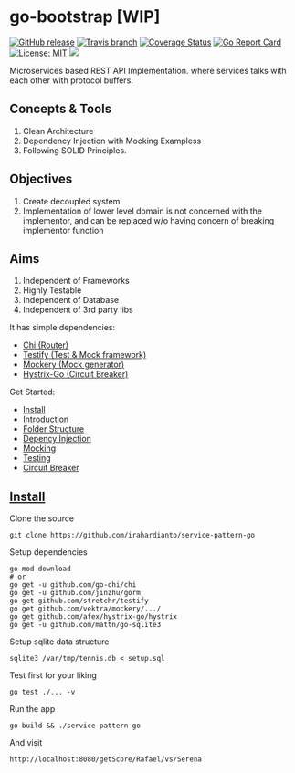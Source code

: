 # go-bootstrap [WIP]

[![GitHub release](https://img.shields.io/github/release/mch1307/gomotics.svg)](https://github.com/mch1307/gomotics/releases)
[![Travis branch](https://travis-ci.org/alamin-mahamud/go-bootstrap.svg?branch=master)](https://travis-ci.org/alamin-mahamud/go-bootstrap)
[![Coverage Status](https://coveralls.io/repos/github/alamin-mahamud/go-bootstrap/badge.svg?branch=master)](https://coveralls.io/github/alamin-mahamud/go-bootstrap?branch=master)
[![Go Report Card](https://goreportcard.com/badge/github.com/alamin-mahamud/go-bootstrap)](https://goreportcard.com/report/github.com/alamin-mahamud/go-bootstrap)
[![License: MIT](https://img.shields.io/badge/License-MIT-blue.svg)](https://opensource.org/licenses/MIT)
[![](https://images.microbadger.com/badges/image/mch1307/gomotics.svg)](https://microbadger.com/images/mch1307/gomotics "Get your own image badge on microbadger.com")

Microservices based REST API Implementation. where services talks with each other with protocol buffers.

## Concepts & Tools

1. Clean Architecture
2. Dependency Injection with Mocking Exampless
3. Following SOLID Principles.

## Objectives

1. Create decoupled system
2. Implementation of lower level domain is not concerned with the implementor, and can be replaced w/o having concern of breaking implementor function

## Aims

1. Independent of Frameworks
2. Highly Testable
3. Independent of Database
4. Independent of 3rd party libs

It has simple dependencies:

- [Chi (Router)](https://github.com/go-chi/chi)
- [Testify (Test & Mock framework)](https://github.com/stretchr/testify)
- [Mockery (Mock generator)](https://github.com/vektra/mockery)
- [Hystrix-Go (Circuit Breaker)](https://github.com/afex/hystrix-go)

Get Started:

- [Install](https://github.com/alamin-mahamud/go-bootstrap/#install)
- [Introduction](https://github.com/alamin-mahamud/go-bootstrap/#introduction)
- [Folder Structure](https://github.com/alamin-mahamud/go-bootstrap/#folder-structure)
- [Depency Injection](https://github.com/alamin-mahamud/go-bootstrap/#dependency-injection)
- [Mocking](https://github.com/alamin-mahamud/go-bootstrap/#mocking)
- [Testing](https://github.com/alamin-mahamud/go-bootstrap/#testing)
- [Circuit Breaker](https://github.com/alamin-mahamud/go-bootstrap/#circuit-breaker)

## [Install](https://github.com/alamin-mahamud/go-bootstrap/#install)

Clone the source

    git clone https://github.com/irahardianto/service-pattern-go

Setup dependencies

    go mod download
    # or
    go get -u github.com/go-chi/chi
    go get -u github.com/jinzhu/gorm
    go get github.com/stretchr/testify
    go get github.com/vektra/mockery/.../
    go get github.com/afex/hystrix-go/hystrix
    go get -u github.com/mattn/go-sqlite3

Setup sqlite data structure

    sqlite3 /var/tmp/tennis.db < setup.sql

Test first for your liking

    go test ./... -v

Run the app

    go build && ./service-pattern-go

And visit

    http://localhost:8080/getScore/Rafael/vs/Serena
